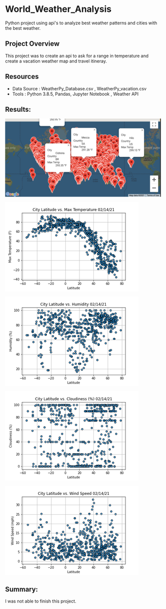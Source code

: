 # World_Weather_Analysis
Python project using api's to analyze best weather patterns and cities with the best weather.  

## Project Overview 
This project was to create an api to ask for a range in temperature and create a vacation weather map and travel itineray.


## Resources 
- Data Source : WeatherPy_Database.csv , WeatherPy_vacation.csv 
- Tools : Python 3.8.5, Pandas, Jupyter Notebook , Weather API

## Results: 


![alt text](https://github.com/JoePedroza/World_Weather_Analysis/blob/main/Vacation_Search/WeatherPy_vacation_map.png)


![alt text](https://github.com/JoePedroza/World_Weather_Analysis/blob/main/weather_data/Fig1.png) 


![alt text](https://github.com/JoePedroza/World_Weather_Analysis/blob/main/weather_data/Fig2.png) 


![alt text](https://github.com/JoePedroza/World_Weather_Analysis/blob/main/weather_data/Fig3.png) 


![alt text](https://github.com/JoePedroza/World_Weather_Analysis/blob/main/weather_data/Fig4.png) 

## Summary: 
 I was not able to finish this project.


 

